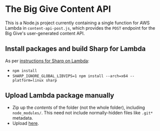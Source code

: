 # The Big Give Content API

This is a Node.js project currently containing a single function for AWS Lambda in `content-api-post.js`,
which provides the `POST` endpoint for the Big Give's user-generated content API.

## Install packages and build Sharp for Lambda

As per [instructions for Sharp on Lambda](https://sharp.pixelplumbing.com/en/stable/install/#aws-lambda):

* `npm install`
* `SHARP_IGNORE_GLOBAL_LIBVIPS=1 npm install --arch=x64 --platform=linux sharp`

## Upload Lambda package manually

* Zip up the *contents* of the folder (not the whole folder), including `node_modules/`. This
  need not include normally-hidden files like `.git*` metadata.
* Upload [here](https://eu-west-1.console.aws.amazon.com/lambda/home?region=eu-west-1#/functions/tbg-staging-content-api-post).
